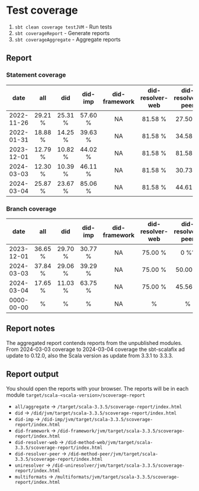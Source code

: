 # Test coverage

1. `sbt clean coverage testJVM` - Run tests
2. `sbt coverageReport` - Generate reports
3. `sbt coverageAggregate` - Aggregate reports

## Report 

### Statement coverage
|    date    |   all   |   did   | did-imp | did-framework | did-resolver-web | did-resolver-peer | uniresolver | multiformats |
|:----------:|:-------:|:-------:|:-------:|:-------------:|:----------------:|:-----------------:|:-----------:|:------------:|
| 2022-11-26 | 29.21 % | 25.31 % | 57.60 % |      NA       |     81.58 %      |      27.50 %      |     NA      |      NA      |
| 2022-01-31 | 18.88 % | 14.25 % | 39.63 % |      NA       |     81.58 %      |      34.58 %      |     NA      |   85.77 %    |
| 2023-12-01 | 12.79 % | 10.82 % | 44.02 % |      NA       |     81.58 %      |      81.58 %      |   12.33 %   |   85.77 %    |
| 2024-03-03 | 12.30 % | 10.39 % | 46.11 % |      NA       |     81.58 %      |      30.73 %      |   12.50 %   |   85.77 %    |
| 2024-03-04 | 25.87 % | 23.67 % | 85.06 % |      NA       |     81.58 %      |      44.61 %      |   32.41 %   |   93.11 %    |


### Branch coverage

|    date    |   all   |   did   | did-imp | did-framework | did-resolver-web | did-resolver-peer | uniresolver | multiformats |
|:----------:|:-------:|:-------:|:-------:|:-------------:|:----------------:|:-----------------:|:-----------:|:------------:|
| 2023-12-01 | 36.65 % | 29.70 % | 30.77 % |      NA       |     75.00 %      |       0 %?        |  100.00 %   |   81.82 %    |
| 2024-03-03 | 37.84 % | 29.06 % | 39.29 % |      NA       |     75.00 %      |      50.00 %      |  100.00 %   |   81.82 %    |
| 2024-03-04 | 17.65 % | 11.03 % | 63.75 % |      NA       |     75.00 %      |      45.56 %      |   0.00 %    |   88.46 %    |
| 0000-00-00 |    %    |    %    |    %    |      NA       |        %         |         %         |      %      |      %       |

## Report notes

The aggregated report contends reports from the unpublished modules.
From 2024-03-03 coverage to 2024-03-04 coverage the sbt-scalafix ad update to 0.12.0, also the Scala version as update from 3.3.1 to 3.3.3.

## Report output

You should open the reports with your browser. The reports will be in each module `target/scala-<scala-version>/scoverage-report`
- `all/aggregate` -> `/target/scala-3.3.5/scoverage-report/index.html`
- `did` -> `/did/jvm/target/scala-3.3.5/scoverage-report/index.html`
- `did-imp` -> `/did-imp/jvm/target/scala-3.3.5/scoverage-report/index.html`
- `did-framework` -> `/did-framework/jvm/target/scala-3.3.5/scoverage-report/index.html`
- `did-resolver-web` -> `/did-method-web/jvm/target/scala-3.3.5/scoverage-report/index.html`
- `did-resolver-peer` -> `/did-method-peer/jvm/target/scala-3.3.5/scoverage-report/index.html`
- `uniresolver` -> `/did-uniresolver/jvm/target/scala-3.3.5/scoverage-report/index.html`
- `multiformats` -> `/multiformats/jvm/target/scala-3.3.5/scoverage-report/index.html`
